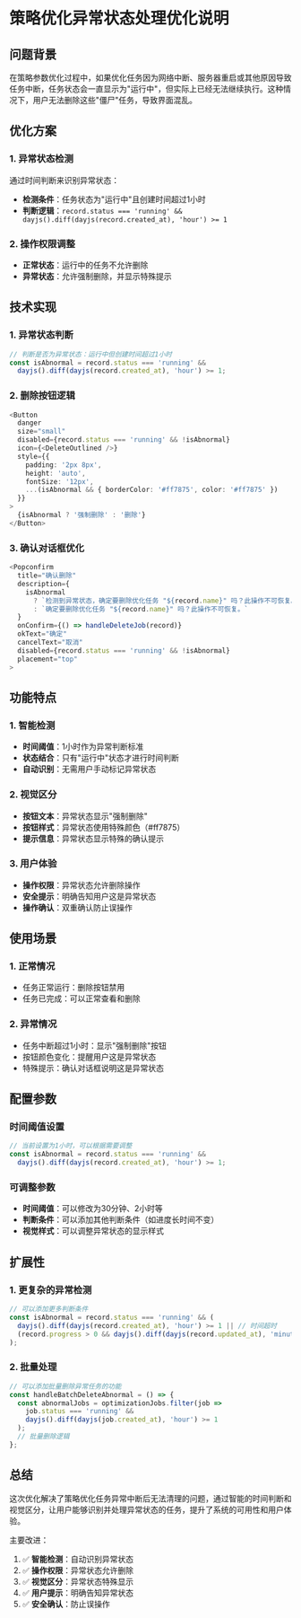 # 策略优化异常状态处理优化说明

## 问题背景

在策略参数优化过程中，如果优化任务因为网络中断、服务器重启或其他原因导致任务中断，任务状态会一直显示为"运行中"，但实际上已经无法继续执行。这种情况下，用户无法删除这些"僵尸"任务，导致界面混乱。

## 优化方案

### 1. 异常状态检测
通过时间判断来识别异常状态：
- **检测条件**：任务状态为"运行中"且创建时间超过1小时
- **判断逻辑**：`record.status === 'running' && dayjs().diff(dayjs(record.created_at), 'hour') >= 1`

### 2. 操作权限调整
- **正常状态**：运行中的任务不允许删除
- **异常状态**：允许强制删除，并显示特殊提示

## 技术实现

### 1. 异常状态判断
```typescript
// 判断是否为异常状态：运行中但创建时间超过1小时
const isAbnormal = record.status === 'running' && 
  dayjs().diff(dayjs(record.created_at), 'hour') >= 1;
```

### 2. 删除按钮逻辑
```typescript
<Button 
  danger
  size="small"
  disabled={record.status === 'running' && !isAbnormal}
  icon={<DeleteOutlined />}
  style={{ 
    padding: '2px 8px', 
    height: 'auto', 
    fontSize: '12px',
    ...(isAbnormal && { borderColor: '#ff7875', color: '#ff7875' })
  }}
>
  {isAbnormal ? '强制删除' : '删除'}
</Button>
```

### 3. 确认对话框优化
```typescript
<Popconfirm
  title="确认删除"
  description={
    isAbnormal 
      ? `检测到异常状态，确定要删除优化任务 "${record.name}" 吗？此操作不可恢复。`
      : `确定要删除优化任务 "${record.name}" 吗？此操作不可恢复。`
  }
  onConfirm={() => handleDeleteJob(record)}
  okText="确定"
  cancelText="取消"
  disabled={record.status === 'running' && !isAbnormal}
  placement="top"
>
```

## 功能特点

### 1. 智能检测
- **时间阈值**：1小时作为异常判断标准
- **状态结合**：只有"运行中"状态才进行时间判断
- **自动识别**：无需用户手动标记异常状态

### 2. 视觉区分
- **按钮文本**：异常状态显示"强制删除"
- **按钮样式**：异常状态使用特殊颜色（#ff7875）
- **提示信息**：异常状态显示特殊的确认提示

### 3. 用户体验
- **操作权限**：异常状态允许删除操作
- **安全提示**：明确告知用户这是异常状态
- **操作确认**：双重确认防止误操作

## 使用场景

### 1. 正常情况
- 任务正常运行：删除按钮禁用
- 任务已完成：可以正常查看和删除

### 2. 异常情况
- 任务中断超过1小时：显示"强制删除"按钮
- 按钮颜色变化：提醒用户这是异常状态
- 特殊提示：确认对话框说明这是异常状态

## 配置参数

### 时间阈值设置
```typescript
// 当前设置为1小时，可以根据需要调整
const isAbnormal = record.status === 'running' && 
  dayjs().diff(dayjs(record.created_at), 'hour') >= 1;
```

### 可调整参数
- **时间阈值**：可以修改为30分钟、2小时等
- **判断条件**：可以添加其他判断条件（如进度长时间不变）
- **视觉样式**：可以调整异常状态的显示样式

## 扩展性

### 1. 更复杂的异常检测
```typescript
// 可以添加更多判断条件
const isAbnormal = record.status === 'running' && (
  dayjs().diff(dayjs(record.created_at), 'hour') >= 1 || // 时间超时
  (record.progress > 0 && dayjs().diff(dayjs(record.updated_at), 'minute') >= 30) // 进度停滞
);
```

### 2. 批量处理
```typescript
// 可以添加批量删除异常任务的功能
const handleBatchDeleteAbnormal = () => {
  const abnormalJobs = optimizationJobs.filter(job => 
    job.status === 'running' && 
    dayjs().diff(dayjs(job.created_at), 'hour') >= 1
  );
  // 批量删除逻辑
};
```

## 总结

这次优化解决了策略优化任务异常中断后无法清理的问题，通过智能的时间判断和视觉区分，让用户能够识别并处理异常状态的任务，提升了系统的可用性和用户体验。

主要改进：
1. ✅ **智能检测**：自动识别异常状态
2. ✅ **操作权限**：异常状态允许删除
3. ✅ **视觉区分**：异常状态特殊显示
4. ✅ **用户提示**：明确告知异常状态
5. ✅ **安全确认**：防止误操作

